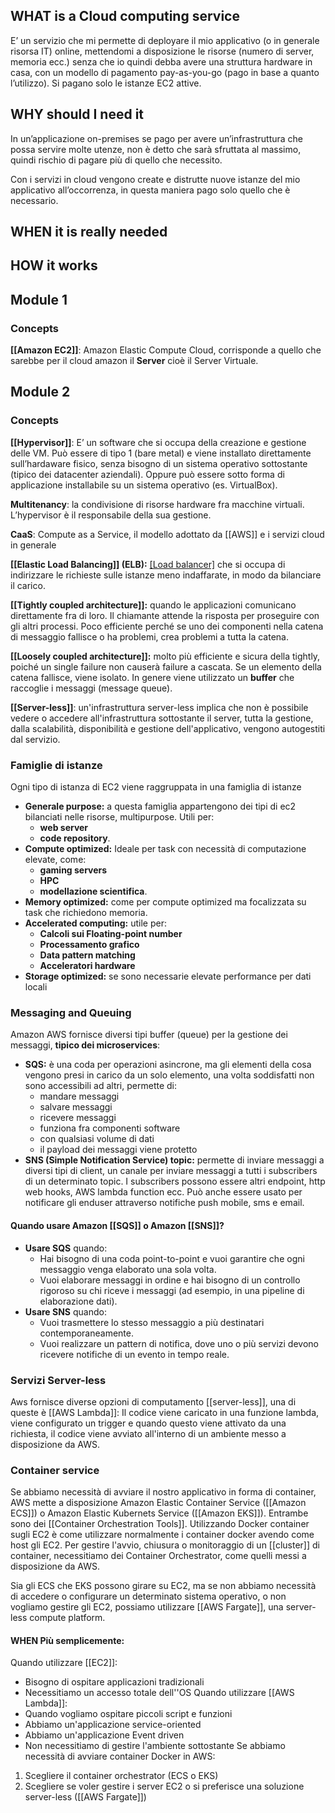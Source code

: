 ## WHAT is a Cloud computing service

E’ un servizio che mi permette di deployare il mio applicativo (o in generale risorsa IT) online, mettendomi a disposizione le risorse (numero di server, memoria ecc.) senza che io quindi debba avere una struttura hardware in casa, con un modello di pagamento pay-as-you-go (pago in base a quanto l’utilizzo). Si pagano solo le istanze EC2 attive.

## WHY should I need it

In un’applicazione on-premises se pago per avere un’infrastruttura che possa servire molte utenze, non è detto che sarà sfruttata al massimo, quindi rischio di pagare più di quello che necessito.

Con i servizi in cloud vengono create e distrutte nuove istanze del mio applicativo all’occorrenza, in questa maniera pago solo quello che è necessario.

## WHEN it is really needed

## HOW it works

## Module 1

### Concepts

**[[Amazon EC2]]**: Amazon Elastic Compute Cloud, corrisponde a quello che sarebbe per il cloud amazon il **Server** cioè il Server Virtuale.

## Module 2

### Concepts

**[[Hypervisor]]**: E’ un software che si occupa della creazione e gestione delle VM. Può essere di tipo 1 (bare metal) e viene installato direttamente sull’hardaware fisico, senza bisogno di un sistema operativo sottostante (tipico dei datacenter aziendali). Oppure può essere sotto forma di applicazione installabile su un sistema operativo (es. VirtualBox).

**Multitenancy**: la condivisione di risorse hardware fra macchine virtuali. L’hypervisor è il responsabile della sua gestione.

**CaaS**: Compute as a Service, il modello adottato da [[AWS]] e i servizi cloud in generale

**[[Elastic Load Balancing]] (ELB):** [[Load balancer]](applicazione) che si occupa di indirizzare le richieste sulle istanze meno indaffarate, in modo da bilanciare il carico.

**[[Tightly coupled architecture]]:** quando le applicazioni comunicano direttamente fra di loro. Il chiamante attende la risposta per proseguire con gli altri processi. Poco efficiente perché se uno dei componenti nella catena di messaggio fallisce o ha problemi, crea problemi a tutta la catena.

**[[Loosely coupled architecture]]:** molto più efficiente e sicura della tightly, poiché un single failure non causerà failure a cascata. Se un elemento della catena fallisce, viene isolato. In genere viene utilizzato un **buffer** che raccoglie i messaggi (message queue).

**[[Server-less]]**: un'infrastruttura server-less implica che non è possibile vedere o accedere all'infrastruttura sottostante il server, tutta la gestione, dalla scalabilità, disponibilità e gestione dell'applicativo, vengono autogestiti dal servizio.
### Famiglie di istanze

Ogni tipo di istanza di EC2 viene raggruppata in una famiglia di istanze

- **Generale purpose:** a questa famiglia appartengono dei tipi di ec2 bilanciati nelle risorse, multipurpose. Utili per:
    - **web server**
    - **code repository**.
- **Compute optimized:** Ideale per task con necessità di computazione elevate, come:
    - **gaming servers**
    - **HPC**
    - **modellazione scientifica**.
- **Memory optimized:** come per compute optimized ma focalizzata su task che richiedono memoria.
- **Accelerated computing:** utile per:
    - **Calcoli sui Floating-point number**
    - **Processamento grafico**
    - **Data pattern matching**
    - **Acceleratori hardware**
- **Storage optimized:** se sono necessarie elevate performance per dati locali

### Messaging and Queuing

Amazon AWS fornisce diversi tipi buffer (queue) per la gestione dei messaggi, **tipico dei microservices**:

- **SQS:** è una coda per operazioni asincrone, ma gli elementi della cosa vengono presi in carico da un solo elemento, una volta soddisfatti non sono accessibili ad altri, permette di:
    - mandare messaggi
    - salvare messaggi
    - ricevere messaggi
    - funziona fra componenti software
    - con qualsiasi volume di dati
    - il payload dei messaggi viene protetto
- **SNS (Simple Notification Service) topic:** permette di inviare messaggi a diversi tipi di client, un canale per inviare messaggi a tutti i subscribers di un determinato topic. I subscribers possono essere altri endpoint, http web hooks, AWS lambda function ecc. Può anche essere usato per notificare gli enduser attraverso notifiche push mobile, sms e email.

#### Quando usare Amazon [[SQS]] o Amazon [[SNS]]?

- **Usare SQS** quando:
    - Hai bisogno di una coda point-to-point e vuoi garantire che ogni messaggio venga elaborato una sola volta.
    - Vuoi elaborare messaggi in ordine e hai bisogno di un controllo rigoroso su chi riceve i messaggi (ad esempio, in una pipeline di elaborazione dati).
- **Usare SNS** quando:
    - Vuoi trasmettere lo stesso messaggio a più destinatari contemporaneamente.
    - Vuoi realizzare un pattern di notifica, dove uno o più servizi devono ricevere notifiche di un evento in tempo reale.
### Servizi Server-less
Aws fornisce diverse opzioni di computamento [[server-less]], una di queste è [[AWS Lambda]]:
Il codice viene caricato in una funzione lambda, viene configurato un trigger e quando questo viene attivato da una richiesta, il codice viene avviato all'interno di un ambiente messo a disposizione da AWS.

### Container service
Se abbiamo necessità di avviare il nostro applicativo in forma di container, AWS mette a disposizione Amazon Elastic Container Service ([[Amazon ECS]]) o Amazon Elastic Kubernets Service ([[Amazon EKS]]). Entrambe sono dei [[Container Orchestration Tools]].
Utilizzando Docker container sugli EC2 è come utilizzare normalmente i container docker avendo come host gli EC2. Per gestire l'avvio, chiusura o monitoraggio di un [[cluster]] di container, necessitiamo dei Container Orchestrator, come quelli messi a disposizione da AWS.

Sia gli ECS che EKS possono girare su EC2, ma se non abbiamo necessità di accedere o configurare un determinato sistema operativo, o non vogliamo gestire gli EC2, possiamo utilizzare [[AWS Fargate]], una server-less compute platform.

#### WHEN Più semplicemente:
Quando utilizzare [[EC2]]:
- Bisogno di ospitare applicazioni tradizionali
- Necessitiamo un accesso totale dell''OS
Quando utilizzare [[AWS Lambda]]:
- Quando vogliamo ospitare piccoli script e funzioni
- Abbiamo un'applicazione service-oriented
- Abbiamo un'applicazione Event driven
- Non necessitiamo di gestire l'ambiente sottostante
Se abbiamo necessità di avviare container Docker in AWS:
1. Scegliere il container orchestrator (ECS o EKS)
2. Scegliere se voler gestire i server EC2 o si preferisce una soluzione server-less ([[AWS Fargate]])